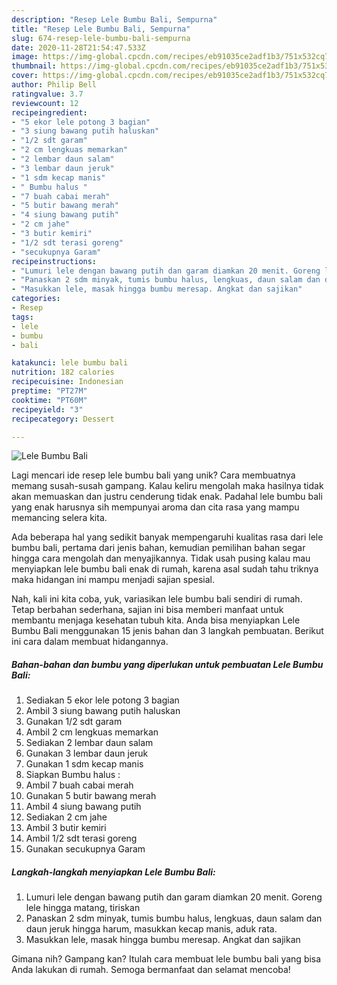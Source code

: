 ```yaml
---
description: "Resep Lele Bumbu Bali, Sempurna"
title: "Resep Lele Bumbu Bali, Sempurna"
slug: 674-resep-lele-bumbu-bali-sempurna
date: 2020-11-28T21:54:47.533Z
image: https://img-global.cpcdn.com/recipes/eb91035ce2adf1b3/751x532cq70/lele-bumbu-bali-foto-resep-utama.jpg
thumbnail: https://img-global.cpcdn.com/recipes/eb91035ce2adf1b3/751x532cq70/lele-bumbu-bali-foto-resep-utama.jpg
cover: https://img-global.cpcdn.com/recipes/eb91035ce2adf1b3/751x532cq70/lele-bumbu-bali-foto-resep-utama.jpg
author: Philip Bell
ratingvalue: 3.7
reviewcount: 12
recipeingredient:
- "5 ekor lele potong 3 bagian"
- "3 siung bawang putih haluskan"
- "1/2 sdt garam"
- "2 cm lengkuas memarkan"
- "2 lembar daun salam"
- "3 lembar daun jeruk"
- "1 sdm kecap manis"
- " Bumbu halus "
- "7 buah cabai merah"
- "5 butir bawang merah"
- "4 siung bawang putih"
- "2 cm jahe"
- "3 butir kemiri"
- "1/2 sdt terasi goreng"
- "secukupnya Garam"
recipeinstructions:
- "Lumuri lele dengan bawang putih dan garam diamkan 20 menit. Goreng lele hingga matang, tiriskan"
- "Panaskan 2 sdm minyak, tumis bumbu halus, lengkuas, daun salam dan daun jeruk hingga harum, masukkan kecap manis, aduk rata."
- "Masukkan lele, masak hingga bumbu meresap. Angkat dan sajikan"
categories:
- Resep
tags:
- lele
- bumbu
- bali

katakunci: lele bumbu bali 
nutrition: 182 calories
recipecuisine: Indonesian
preptime: "PT27M"
cooktime: "PT60M"
recipeyield: "3"
recipecategory: Dessert

---
```



![Lele Bumbu Bali](https://img-global.cpcdn.com/recipes/eb91035ce2adf1b3/751x532cq70/lele-bumbu-bali-foto-resep-utama.jpg)

Lagi mencari ide resep lele bumbu bali yang unik? Cara membuatnya memang susah-susah gampang. Kalau keliru mengolah maka hasilnya tidak akan memuaskan dan justru cenderung tidak enak. Padahal lele bumbu bali yang enak harusnya sih mempunyai aroma dan cita rasa yang mampu memancing selera kita.



Ada beberapa hal yang sedikit banyak mempengaruhi kualitas rasa dari lele bumbu bali, pertama dari jenis bahan, kemudian pemilihan bahan segar hingga cara mengolah dan menyajikannya. Tidak usah pusing kalau mau menyiapkan lele bumbu bali enak di rumah, karena asal sudah tahu triknya maka hidangan ini mampu menjadi sajian spesial.


Nah, kali ini kita coba, yuk, variasikan lele bumbu bali sendiri di rumah. Tetap berbahan sederhana, sajian ini bisa memberi manfaat untuk membantu menjaga kesehatan tubuh kita. Anda bisa menyiapkan Lele Bumbu Bali menggunakan 15 jenis bahan dan 3 langkah pembuatan. Berikut ini cara dalam membuat hidangannya.

<!--inarticleads1-->

##### Bahan-bahan dan bumbu yang diperlukan untuk pembuatan Lele Bumbu Bali:

1. Sediakan 5 ekor lele potong 3 bagian
1. Ambil 3 siung bawang putih haluskan
1. Gunakan 1/2 sdt garam
1. Ambil 2 cm lengkuas memarkan
1. Sediakan 2 lembar daun salam
1. Gunakan 3 lembar daun jeruk
1. Gunakan 1 sdm kecap manis
1. Siapkan  Bumbu halus :
1. Ambil 7 buah cabai merah
1. Gunakan 5 butir bawang merah
1. Ambil 4 siung bawang putih
1. Sediakan 2 cm jahe
1. Ambil 3 butir kemiri
1. Ambil 1/2 sdt terasi goreng
1. Gunakan secukupnya Garam




<!--inarticleads2-->

##### Langkah-langkah menyiapkan Lele Bumbu Bali:

1. Lumuri lele dengan bawang putih dan garam diamkan 20 menit. Goreng lele hingga matang, tiriskan
1. Panaskan 2 sdm minyak, tumis bumbu halus, lengkuas, daun salam dan daun jeruk hingga harum, masukkan kecap manis, aduk rata.
1. Masukkan lele, masak hingga bumbu meresap. Angkat dan sajikan




Gimana nih? Gampang kan? Itulah cara membuat lele bumbu bali yang bisa Anda lakukan di rumah. Semoga bermanfaat dan selamat mencoba!
